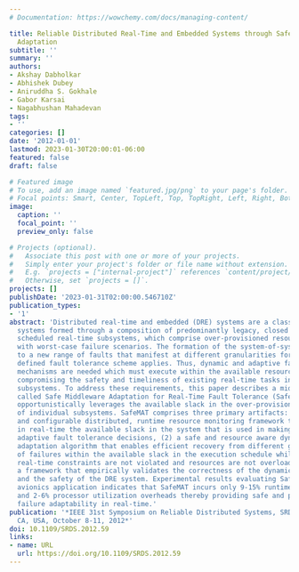 ```yaml
---
# Documentation: https://wowchemy.com/docs/managing-content/

title: Reliable Distributed Real-Time and Embedded Systems through Safe Middleware
  Adaptation
subtitle: ''
summary: ''
authors:
- Akshay Dabholkar
- Abhishek Dubey
- Aniruddha S. Gokhale
- Gabor Karsai
- Nagabhushan Mahadevan
tags:
- ''
categories: []
date: '2012-01-01'
lastmod: 2023-01-30T20:00:01-06:00
featured: false
draft: false

# Featured image
# To use, add an image named `featured.jpg/png` to your page's folder.
# Focal points: Smart, Center, TopLeft, Top, TopRight, Left, Right, BottomLeft, Bottom, BottomRight.
image:
  caption: ''
  focal_point: ''
  preview_only: false

# Projects (optional).
#   Associate this post with one or more of your projects.
#   Simply enter your project's folder or file name without extension.
#   E.g. `projects = ["internal-project"]` references `content/project/deep-learning/index.md`.
#   Otherwise, set `projects = []`.
projects: []
publishDate: '2023-01-31T02:00:00.546710Z'
publication_types:
- '1'
abstract: 'Distributed real-time and embedded (DRE) systems are a class of real-time
  systems formed through a composition of predominantly legacy, closed and statically
  scheduled real-time subsystems, which comprise over-provisioned resources to deal
  with worst-case failure scenarios. The formation of the system-of-systems leads
  to a new range of faults that manifest at different granularities for which no statically
  defined fault tolerance scheme applies. Thus, dynamic and adaptive fault tolerance
  mechanisms are needed which must execute within the available resources without
  compromising the safety and timeliness of existing real-time tasks in the individual
  subsystems. To address these requirements, this paper describes a middleware solution
  called Safe Middleware Adaptation for Real-Time Fault Tolerance (SafeMAT), which
  opportunistically leverages the available slack in the over-provisioned resources
  of individual subsystems. SafeMAT comprises three primary artifacts: (1) a flexible
  and configurable distributed, runtime resource monitoring framework that can pinpoint
  in real-time the available slack in the system that is used in making dynamic and
  adaptive fault tolerance decisions, (2) a safe and resource aware dynamic failure
  adaptation algorithm that enables efficient recovery from different granularities
  of failures within the available slack in the execution schedule while ensuring
  real-time constraints are not violated and resources are not overloaded, and (3)
  a framework that empirically validates the correctness of the dynamic mechanisms
  and the safety of the DRE system. Experimental results evaluating SafeMAT on an
  avionics application indicates that SafeMAT incurs only 9-15% runtime fail over
  and 2-6% processor utilization overheads thereby providing safe and predictable
  failure adaptability in real-time.'
publication: '*IEEE 31st Symposium on Reliable Distributed Systems, SRDS 2012, Irvine,
  CA, USA, October 8-11, 2012*'
doi: 10.1109/SRDS.2012.59
links:
- name: URL
  url: https://doi.org/10.1109/SRDS.2012.59
---
```

